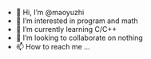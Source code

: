 - 👋 Hi, I’m @maoyuzhi
- 👀 I’m interested in program and math
- 🌱 I’m currently learning C/C++
- 💞️ I’m looking to collaborate on nothing
- 📫 How to reach me ...

<!---
maoyuzhi/maoyuzhi is a ✨ special ✨ repository because its `README.md` (this file) appears on your GitHub profile.
You can click the Preview link to take a look at your changes.
--->
